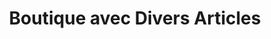 ---
title: "Boutique avec Divers Articles"
url: /macenta/boutique-avec-divers-articles-2/
shop: Lebensmittel
---